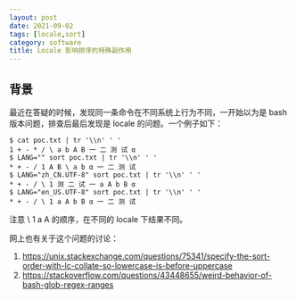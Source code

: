 ```yaml
---
layout: post
date: 2021-09-02
tags: [locale,sort]
category: software
title: Locale 影响排序的特殊副作用
---
```


## 背景

最近在答疑的时候，发现同一条命令在不同系统上行为不同，一开始以为是 bash 版本问题，排查后最后发现是 locale 的问题。一个例子如下：

```shell
$ cat poc.txt | tr '\\n' ' '
1 + - * / \ a b A B 一 二 测 试 α
$ LANG="" sort poc.txt | tr '\\n' ' '
* + - / 1 A B \ a b α 一 二 测 试
$ LANG="zh_CN.UTF-8" sort poc.txt | tr '\\n' ' '
* + - / \ 1 测 二 试 一 a A b B α
$ LANG="en_US.UTF-8" sort poc.txt | tr '\\n' ' '
* + - / \ 1 a A b B α 一 二 测 试
```

注意 \ 1 a A 的顺序，在不同的 locale 下结果不同。

网上也有关于这个问题的讨论：

1. https://unix.stackexchange.com/questions/75341/specify-the-sort-order-with-lc-collate-so-lowercase-is-before-uppercase
2. https://stackoverflow.com/questions/43448655/weird-behavior-of-bash-glob-regex-ranges